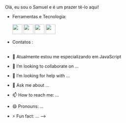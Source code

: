 Olá, eu sou o Samuel e é um prazer tê-lo aqui!

- Ferramentas e Tecnologia: <br><br>
            <img height:="32px" width="32px" src="https://cdn.jsdelivr.net/gh/devicons/devicon/icons/javascript/javascript-original.svg"/> 
            <img height:="32px" width="32px" src="https://cdn.jsdelivr.net/gh/devicons/devicon/icons/html5/html5-original.svg" /> 
            <img height:="32px" width="32px" src="https://cdn.jsdelivr.net/gh/devicons/devicon/icons/css3/css3-original.svg" /> 
            <img height:="32px" width="32px" src="https://cdn.jsdelivr.net/gh/devicons/devicon/icons/react/react-original.svg" />

- Contatos :<br><br>
            
            
          
          
            
          

    
          


- 🌱 Atualmente estou me especializando em JavaScript
- 👯 I’m looking to collaborate on ...
- 🤔 I’m looking for help with ...
- 💬 Ask me about ...
- 📫 How to reach me: ...
- 😄 Pronouns: ...
- ⚡ Fun fact: ...
-->
